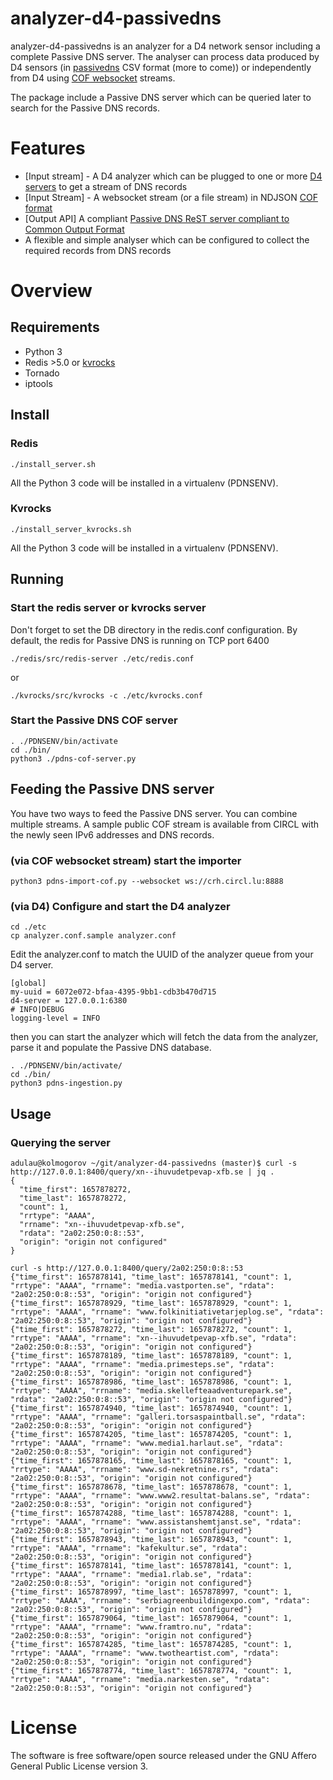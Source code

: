 # analyzer-d4-passivedns

analyzer-d4-passivedns is an analyzer for a D4 network sensor including a complete Passive DNS server. The analyser can process data produced by D4 sensors (in [passivedns](https://github.com/gamelinux/passivedns) CSV format (more to come)) or independently from D4 using [COF websocket](https://datatracker.ietf.org/doc/html/draft-dulaunoy-dnsop-passive-dns-cof) streams.

The package include a Passive DNS server which can be queried later to search for the Passive DNS records.

# Features

- [Input stream] - A D4 analyzer which can be plugged to one or more [D4 servers](https://github.com/D4-project/d4-core) to get a stream of DNS records
- [Input Stream] - A websocket stream (or a file stream) in NDJSON [COF format](https://datatracker.ietf.org/doc/html/draft-dulaunoy-dnsop-passive-dns-cof) 
- [Output API] A compliant [Passive DNS ReST server compliant to Common Output Format](https://tools.ietf.org/html/draft-dulaunoy-dnsop-passive-dns-cof)
- A flexible and simple analyser which can be configured to collect the required records from DNS records

# Overview

## Requirements

- Python 3
- Redis >5.0 or [kvrocks](https://github.com/apache/incubator-kvrocks)
- Tornado
- iptools

## Install

### Redis

~~~~
./install_server.sh
~~~~

All the Python 3 code will be installed in a virtualenv (PDNSENV).

### Kvrocks

~~~
./install_server_kvrocks.sh
~~~

All the Python 3 code will be installed in a virtualenv (PDNSENV).

## Running

### Start the redis server or kvrocks server

Don't forget to set the DB directory in the redis.conf configuration. By default, the redis for Passive DNS is running on TCP port 6400

~~~~
./redis/src/redis-server ./etc/redis.conf
~~~~

or

~~~~
./kvrocks/src/kvrocks -c ./etc/kvrocks.conf
~~~~

### Start the Passive DNS COF server

~~~~
. ./PDNSENV/bin/activate
cd ./bin/
python3 ./pdns-cof-server.py
~~~~

## Feeding the Passive DNS server

You have two ways to feed the Passive DNS server. You can combine multiple streams. A sample public COF stream is available from CIRCL with the newly seen IPv6 addresses and DNS records.

### (via COF websocket stream) start the importer

~~~~
python3 pdns-import-cof.py --websocket ws://crh.circl.lu:8888
~~~~

### (via D4) Configure and start the D4 analyzer

~~~~
cd ./etc
cp analyzer.conf.sample analyzer.conf
~~~~

Edit the analyzer.conf to match the UUID of the analyzer queue from your D4 server.

~~~~
[global]
my-uuid = 6072e072-bfaa-4395-9bb1-cdb3b470d715
d4-server = 127.0.0.1:6380
# INFO|DEBUG
logging-level = INFO
~~~~

then you can start the analyzer which will fetch the data from the analyzer, parse it and
populate the Passive DNS database.

~~~~
. ./PDNSENV/bin/activate/
cd ./bin/
python3 pdns-ingestion.py
~~~~

## Usage

### Querying the server

~~~~shell
adulau@kolmogorov ~/git/analyzer-d4-passivedns (master)$ curl -s http://127.0.0.1:8400/query/xn--ihuvudetpevap-xfb.se | jq .
{
  "time_first": 1657878272,
  "time_last": 1657878272,
  "count": 1,
  "rrtype": "AAAA",
  "rrname": "xn--ihuvudetpevap-xfb.se",
  "rdata": "2a02:250:0:8::53",
  "origin": "origin not configured"
}
~~~~

~~~~shell
curl -s http://127.0.0.1:8400/query/2a02:250:0:8::53 
{"time_first": 1657878141, "time_last": 1657878141, "count": 1, "rrtype": "AAAA", "rrname": "media.vastporten.se", "rdata": "2a02:250:0:8::53", "origin": "origin not configured"}
{"time_first": 1657878929, "time_last": 1657878929, "count": 1, "rrtype": "AAAA", "rrname": "www.folkinitiativetarjeplog.se", "rdata": "2a02:250:0:8::53", "origin": "origin not configured"}
{"time_first": 1657878272, "time_last": 1657878272, "count": 1, "rrtype": "AAAA", "rrname": "xn--ihuvudetpevap-xfb.se", "rdata": "2a02:250:0:8::53", "origin": "origin not configured"}
{"time_first": 1657878189, "time_last": 1657878189, "count": 1, "rrtype": "AAAA", "rrname": "media.primesteps.se", "rdata": "2a02:250:0:8::53", "origin": "origin not configured"}
{"time_first": 1657878986, "time_last": 1657878986, "count": 1, "rrtype": "AAAA", "rrname": "media.skellefteaadventurepark.se", "rdata": "2a02:250:0:8::53", "origin": "origin not configured"}
{"time_first": 1657874940, "time_last": 1657874940, "count": 1, "rrtype": "AAAA", "rrname": "galleri.torsaspaintball.se", "rdata": "2a02:250:0:8::53", "origin": "origin not configured"}
{"time_first": 1657874205, "time_last": 1657874205, "count": 1, "rrtype": "AAAA", "rrname": "www.media1.harlaut.se", "rdata": "2a02:250:0:8::53", "origin": "origin not configured"}
{"time_first": 1657878165, "time_last": 1657878165, "count": 1, "rrtype": "AAAA", "rrname": "www.sd-nekretnine.rs", "rdata": "2a02:250:0:8::53", "origin": "origin not configured"}
{"time_first": 1657878678, "time_last": 1657878678, "count": 1, "rrtype": "AAAA", "rrname": "www.www2.resultat-balans.se", "rdata": "2a02:250:0:8::53", "origin": "origin not configured"}
{"time_first": 1657874288, "time_last": 1657874288, "count": 1, "rrtype": "AAAA", "rrname": "www.assistanshemtjanst.se", "rdata": "2a02:250:0:8::53", "origin": "origin not configured"}
{"time_first": 1657878943, "time_last": 1657878943, "count": 1, "rrtype": "AAAA", "rrname": "kafekultur.se", "rdata": "2a02:250:0:8::53", "origin": "origin not configured"}
{"time_first": 1657878141, "time_last": 1657878141, "count": 1, "rrtype": "AAAA", "rrname": "media1.rlab.se", "rdata": "2a02:250:0:8::53", "origin": "origin not configured"}
{"time_first": 1657878997, "time_last": 1657878997, "count": 1, "rrtype": "AAAA", "rrname": "serbiagreenbuildingexpo.com", "rdata": "2a02:250:0:8::53", "origin": "origin not configured"}
{"time_first": 1657879064, "time_last": 1657879064, "count": 1, "rrtype": "AAAA", "rrname": "www.framtro.nu", "rdata": "2a02:250:0:8::53", "origin": "origin not configured"}
{"time_first": 1657874285, "time_last": 1657874285, "count": 1, "rrtype": "AAAA", "rrname": "www.twotheartist.com", "rdata": "2a02:250:0:8::53", "origin": "origin not configured"}
{"time_first": 1657878774, "time_last": 1657878774, "count": 1, "rrtype": "AAAA", "rrname": "media.narkesten.se", "rdata": "2a02:250:0:8::53", "origin": "origin not configured"}
~~~~

# License

The software is free software/open source released under the GNU Affero General Public License version 3.


